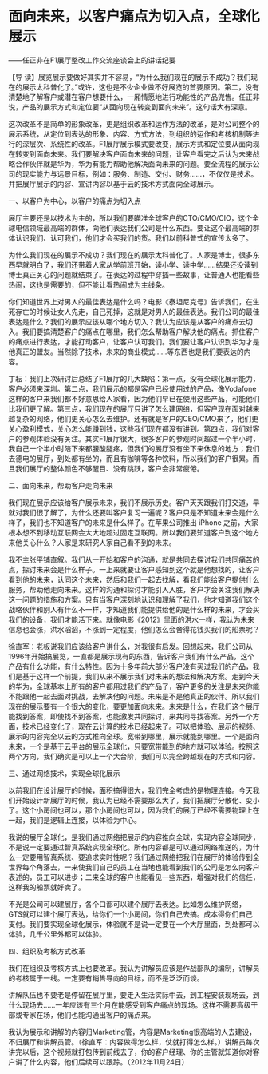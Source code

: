 # 面向未来，以客户痛点为切入点，全球化展示

——任正非在F1展厅整改工作交流座谈会上的讲话纪要

【导 读】展览展示要做好其实并不容易，“为什么我们现在的展示不成功？我们现在的展示太科普化了。”或许，这也是不少企业做不好展览的首要原因。第二，没有清楚地了解客户或潜在客户想要什么，一厢情愿地进行功能性的产品兜售。任正非说，产品的展示方式和定位要“从面向现在转变到面向未来”。这句话大有深意。

这次改革不是简单的形象改革，更是组织改革和运作方法的改革，是对公司整个的展示系统，从定位到表达的形象、内容、方式方法，到组织的运作和考核机制等进行的深层次、系统性的改革。F1展厅展示模式要改变，展示方式和定位要从面向现在转变到面向未来。我们要解决客户面向未来的问题，让客户看完之后认为未来战略合作伙伴就是华为，华为有能力帮助他解决面向未来的问题。要全流程的展示公司的现实能力与远景目标，例如：服务、制造、交付、财务……，不仅仅是技术。并把展厅展示的内容、宣讲内容以基于云的技术方式面向全球展示。

一、以客户为中心，以客户的痛点为切入点

展厅主要还是以技术为主的，所以我们要瞄准全球客户的CTO/CMO/CIO，这个全球电信领域最高端的群体，向他们表达我们公司是什么东西。要让这个最高端的群体认识我们、认可我们，他们才会买我们的货。我们以前科普式的宣传太多了。

为什么我们现在的展示不成功？我们现在的展示太科普化了。人家是博士，很多东西早就明白了，我们还带着人家从学前班开始，读小学、读中学……结果还没读到博士真正关心的问题就结束了。在表达的过程中穿插一些故事，让普通人也能看些热闹，这也是需要的，但不能让看热闹成为主线条。

你们知道世界上对男人的最佳表达是什么吗？电影《泰坦尼克号》告诉我们，在生死存亡的时候让女人先走，自己死掉，这就是对男人的最佳表达。我们公司的最佳表达是什么？我们的展示应该从哪个地方切入？我认为应该是从客户的痛点去切入。我们要搞清楚客户的痛点在哪里，我们怎么帮助客户解决他的痛点。抓住客户的痛点进行表达，才能打动客户，让客户认可我们。我们要让客户认识到华为才是他真正的盟友。当然除了技术，未来的商业模式……等东西也是我们要表达的内容。

丁耘：我们上次研讨后总结了F1展厅的几大缺陷：第一点，没有全球化展示能力，客户必须来深圳。第二点，我们展示的都是客户已经使用过的产品，像Vodafone这样的客户来我们都不好意思给人家看，因为他们早已在使用这些产品，可能他们比我们更了解。第三点，我们现在的展厅只讲了怎么建网络，但客户现在面对越来越复杂的网络，他们更关心怎么去维护。还有就是客户的CEO/CMO来了，他们更关心盈利模式，关心怎么能赚到钱，这些我们现在都没有讲到。第四点，我们对客户的参观体验没有关注。其实F1展厅很大，很多客户的参观时间超过一个半小时，我自己一个半小时陪下来都腰酸腿疼，但我们的展厅没有坐下来休息的地方；我们去德电的展厅，到处都有坐的，而且有咖啡等各种饮料，所以我们的客户很累。而且我们展厅的整体颜色不够醒目、没有跳跃，客户会非常疲倦。

二、面向未来，帮助客户走向未来

我们现在展示应该给客户展示未来，我们不展示历史。客户天天跟我们打交道，早就对我们很了解了，为什么还要叫客户复习一遍呢？客户只是不知道未来会是什么样子，我们也不知道客户的未来是什么样子。在苹果公司推出 iPhone 之前，大家根本想不到移动互联网会大大地超过固定互联网。所以我们要知道客户到这个地方来他关心什么？人家是来研究人家自己看不到的未来。

我不主张平铺直叙。我们从一开始和客户的沟通，就是共同去探讨我们共同痛苦的点，探讨未来会是什么样子。一上来就要让客户感知到这个就是他想找的，让客户看到他的未来，认同这个未来，然后和我们一起去找解，看我们能给客户提供什么服务，帮助他走向未来。这样的沟通和探讨才能引人入胜，客户才会关注我们解决这一问题的措施和方案。只有当客户深刻地认识和理解了我们，他才知道我们这个战略伙伴和别人有什么不一样，才知道我们能提供给他的是什么样的未来，才会买我们的设备，我们才能活下来。就像电影《2012》里面的洪水一样，我认为未来信息也会涨，洪水滔滔，不涨到一定程度，他们怎么会舍得花钱买我们的船票呢？

徐直军：老板说我们应该给客户讲什么，对我很有启发。回想起来，我们公司从1996年开始搞展览，一直都是展示现有的东西，告诉客户我们有什么产品，这个产品有什么功能，有什么特性。因为十多年前大部分客户没有买过我们的产品，我们是基于这样一个前提，我们从来不展示我们对未来的想法和解决方案。走到今天的华为，全球基本上所有的客户都用过我们的产品了，客户更多的关注是未来你能不能跟他一起去面对挑战，去解决他的问题。未来是不是他真正的伙伴。所以我们现在的展示要有一个很大的变化，要更加面向未来。未来是什么，在我们这个展厅能找到答案，即使找不到答案，也能激发共同探讨，来共同寻找答案。另外一个方面，技术已经变化了，现在云计算的技术已经起来了。可以把体验、展示的视频、展示的内容完全以云的方式推向全球。宽带到哪里，展示就能到哪里。一个是面向未来，一个是基于云平台的展示全球化，只要宽带能到的地方就可以体验。按照这两个方向，我们确实是可以上一个大台阶，我们可以完全跨越现在的方式和内容。

三、通过网络技术，实现全球化展示

以前我们在设计展厅的时候，面积搞得很大，我们完全考虑的是物理连接。今天我们开始设计新展厅的时候，我认为已经不需要那么大了，我们把展厅分散化、变小了。这个小房间也可以，那个小房间也可以，因为我们的展厅已经不需要物理上在一起，我们是逻辑上连接，以体验为中心。

我说的展厅全球化，是我们通过网络把展示的内容推向全球，实现内容全球同步，不是说一定要通过智真系统实现全球化。所有内容都是可以通过网络推送的，为什么一定要用智真系统、要追求实时性呢？我们通过网络把我们在展厅的体验传到全世界每个角落去，一来使我们自己的员工在当地也能看到我们的公司是怎么向客户表述的，员工可以进步；二来全球的客户也能看见一些东西，增强对我们的信任，这样我的船票就好卖了。

不光是公司可以建展厅，各个口都可以建个展厅去表达。比如怎么维护网络，GTS就可以建个展厅表达，给你们一个小房间，你们自己去搞。成本得你们自己支付。我们要实现全球化展示，体验就不是说一定要在一个大厅里面，到处都可以体验，几千公里外都可以体验。

四、组织及考核方式改革

我们在组织及考核方式上也要改革。我认为讲解员应该是作战部队的编制，讲解员的考核属于一线。一定要有销售导向的目标，而不是泛泛而谈。

讲解队伍也不要老是停留在展厅里，要走入生活实际中去，到工程安装现场去，到什么现场去……一年应该有三个月在能感受到客户痛点的现场。这样不需要高级干部或专家在场，他们也能沟通出客户的痛点来。

我认为展示和讲解的内容归Marketing管，内容是Marketing很高端的人去建设，不归展厅和讲解员管。（徐直军：内容做得怎么样，仗就打得怎么样。）讲解员每次讲完以后，这个视频就打包传到前线去了，你的客户经理、你的主管就知道你对客户讲了什么内容，他们后续可以跟踪。（2012年11月24日）

